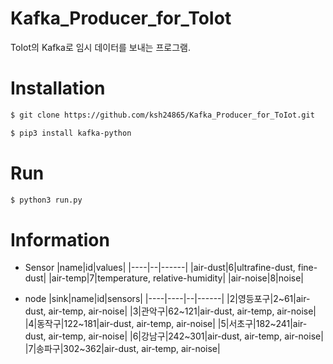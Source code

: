 # Kafka_Producer_for_ToIot
ToIot의 Kafka로 임시 데이터를 보내는 프로그램. 

Installation
=======
```sh
$ git clone https://github.com/ksh24865/Kafka_Producer_for_ToIot.git
```
```sh
$ pip3 install kafka-python
```

Run
=======
```sh
$ python3 run.py
```

Information
=======
* Sensor
  |name|id|values|
  |----|--|------|
  |air-dust|6|ultrafine-dust, fine-dust|
  |air-temp|7|temperature, relative-humidity|
  |air-noise|8|noise|

* node
  |sink|name|id|sensors|
  |----|----|--|------|
  |2|영등포구|2~61|air-dust, air-temp, air-noise|
  |3|관악구|62~121|air-dust, air-temp, air-noise|
  |4|동작구|122~181|air-dust, air-temp, air-noise|
  |5|서초구|182~241|air-dust, air-temp, air-noise|
  |6|강남구|242~301|air-dust, air-temp, air-noise|
  |7|송파구|302~362|air-dust, air-temp, air-noise|
  
